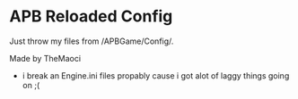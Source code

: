 # APB Reloaded Config

Just throw my files from /APBGame/Config/*.*


Made by TheMaoci


 - i break an Engine.ini files propably cause i got alot of laggy things going on ;(
